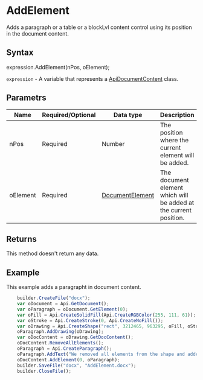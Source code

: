 # AddElement

Adds a paragraph or a table or a blockLvl content control using its position in the document content.

## Syntax

expression.AddElement(nPos, oElement);

`expression` - A variable that represents a [ApiDocumentContent](../ApiDocumentContent.md) class.

## Parametrs

| **Name** | **Required/Optional** | **Data type** | **Description** |
| ------------- | ------------- | ------------- | ------------- |
| nPos | Required | Number | The position where the current element will be added. |
| oElement | Required | [DocumentElement](../../../Enumerations/DocumentElement.md) | The document element which will be added at the current position. |

## Returns

This method doesn't return any data.

## Example

This example adds a paragrapht in document content.

```javascript
	builder.CreateFile("docx");
	var oDocument = Api.GetDocument();
	var oParagraph = oDocument.GetElement(0);
	var oFill = Api.CreateSolidFill(Api.CreateRGBColor(255, 111, 61));
	var oStroke = Api.CreateStroke(0, Api.CreateNoFill());
	var oDrawing = Api.CreateShape("rect", 3212465, 963295, oFill, oStroke);
	oParagraph.AddDrawing(oDrawing);
	var oDocContent = oDrawing.GetDocContent();
	oDocContent.RemoveAllElements();
	oParagraph = Api.CreateParagraph();
	oParagraph.AddText("We removed all elements from the shape and added a new paragraph inside it.");
	oDocContent.AddElement(0, oParagraph);
	builder.SaveFile("docx", "AddElement.docx");
	builder.CloseFile();
```